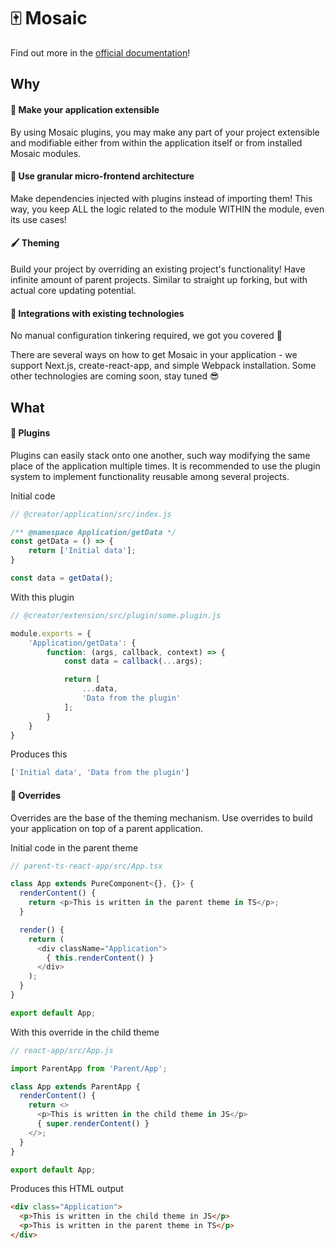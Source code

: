 # 🀄 Mosaic

[comment]: # (TODO replace the link below)

Find out more in the [official documentation](https://app.gitbook.com/@plugjs/s/plugjs/)!

## Why

#### 🔌  Make your application extensible

By using Mosaic plugins, you may make any part of your project extensible and modifiable either from within the application itself or from installed Mosaic modules.

#### 🍇  Use granular micro-frontend architecture

Make dependencies injected with plugins instead of importing them! This way, you keep ALL the logic related to the module WITHIN the module, even its use cases!

#### 🖌️  Theming

Build your project by overriding an existing project's functionality! Have infinite amount of parent projects. Similar to straight up forking, but with actual core updating potential. 

#### 🤝  Integrations with existing technologies

No manual configuration tinkering required, we got you covered  🤝

There are several ways on how to get Mosaic in your application - we support Next.js, create-react-app, and simple Webpack installation. Some other technologies are coming soon, stay tuned  😎

## What

#### 🧞  Plugins

Plugins can easily stack onto one another, such way modifying the same place of the application multiple times. It is recommended to use the plugin system to implement functionality reusable among several projects.

Initial code
```js
// @creator/application/src/index.js

/** @namespace Application/getData */
const getData = () => {
    return ['Initial data'];
}

const data = getData();
```

With this plugin
```js
// @creator/extension/src/plugin/some.plugin.js

module.exports = {
    'Application/getData': {
        function: (args, callback, context) => {
            const data = callback(...args);

            return [
                ...data,
                'Data from the plugin'
            ];
        }
    }
}
```

Produces this
```js
['Initial data', 'Data from the plugin']
```

#### 📔  Overrides

Overrides are the base of the theming mechanism. Use overrides to build your application on top of a parent application.

Initial code in the parent theme
```ts
// parent-ts-react-app/src/App.tsx

class App extends PureComponent<{}, {}> {
  renderContent() {
    return <p>This is written in the parent theme in TS</p>;
  }

  render() {
    return (
      <div className="Application">
        { this.renderContent() }
      </div>
    );
  }
}

export default App;
```

With this override in the child theme
```js
// react-app/src/App.js

import ParentApp from 'Parent/App';

class App extends ParentApp {
  renderContent() {
    return <>
      <p>This is written in the child theme in JS</p>
      { super.renderContent() }
    </>;
  }
}

export default App;
```

Produces this HTML output

```html
<div class="Application">
  <p>This is written in the child theme in JS</p>
  <p>This is written in the parent theme in TS</p>
</div>
```
